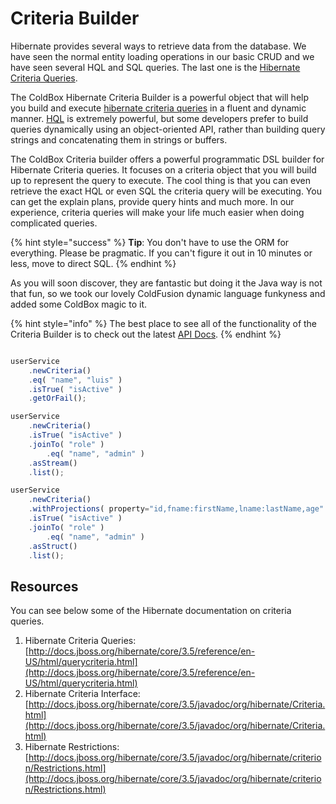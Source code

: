 # Criteria Builder

Hibernate provides several ways to retrieve data from the database.  We have seen the normal entity loading operations in our basic CRUD and we have seen several HQL and SQL queries.  The last one is the [Hibernate Criteria Queries](https://howtodoinjava.com/hibernate/hibernate-criteria-queries-tutorial/).

The ColdBox Hibernate Criteria Builder is a powerful object that will help you build and execute [hibernate criteria queries](http://docs.jboss.org/hibernate/core/3.3/reference/en/html/querycriteria.html) in a fluent and dynamic manner. [HQL](http://docs.jboss.org/hibernate/core/3.6/reference/en-US/html/queryhql.html) is extremely powerful, but some developers prefer to build queries dynamically using an object-oriented API, rather than building query strings and concatenating them in strings or buffers. 

The ColdBox Criteria builder offers a powerful programmatic DSL builder for Hibernate Criteria queries. It focuses on a criteria object that you will build up to represent the query to execute.  The cool thing is that you can even retrieve the exact HQL or even SQL the criteria query will be executing.  You can get the explain plans, provide query hints and much more.  In our experience, criteria queries will make your life much easier when doing complicated queries.

{% hint style="success" %}
**Tip**: You don't have to use the ORM for everything.  Please be pragmatic.  If you can't figure it out in 10 minutes or less, move to direct SQL.
{% endhint %}

As you will soon discover, they are fantastic but doing it the Java way is not that fun, so we took our lovely ColdFusion dynamic language funkyness and added some ColdBox magic to it.

{% hint style="info" %}
The best place to see all of the functionality of the Criteria Builder is to check out the latest [API Docs](https://apidocs.ortussolutions.com/#/coldbox-modules/cborm/).
{% endhint %}

```javascript

userService
    .newCriteria()
    .eq( "name", "luis" )
    .isTrue( "isActive" )
    .getOrFail();

userService
    .newCriteria()
    .isTrue( "isActive" )
    .joinTo( "role" )
        .eq( "name", "admin" )
    .asStream()
    .list();

userService
    .newCriteria()
    .withProjections( property="id,fname:firstName,lname:lastName,age" )
    .isTrue( "isActive" )
    .joinTo( "role" )
        .eq( "name", "admin" )
    .asStruct()
    .list();
```

## Resources

You can see below some of the Hibernate documentation on criteria queries.

1. Hibernate Criteria Queries: [http://docs.jboss.org/hibernate/core/3.5/reference/en-US/html/querycriteria.html](http://docs.jboss.org/hibernate/core/3.5/reference/en-US/html/querycriteria.html)
2. Hibernate Criteria Interface: [http://docs.jboss.org/hibernate/core/3.5/javadoc/org/hibernate/Criteria.html](http://docs.jboss.org/hibernate/core/3.5/javadoc/org/hibernate/Criteria.html)
3. Hibernate Restrictions: [http://docs.jboss.org/hibernate/core/3.5/javadoc/org/hibernate/criterion/Restrictions.html](http://docs.jboss.org/hibernate/core/3.5/javadoc/org/hibernate/criterion/Restrictions.html)


